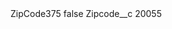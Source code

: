 <?xml version="1.0" encoding="UTF-8"?>
<CustomMetadata xmlns="http://soap.sforce.com/2006/04/metadata" xmlns:xsi="http://www.w3.org/2001/XMLSchema-instance" xmlns:xsd="http://www.w3.org/2001/XMLSchema">
    <label>ZipCode375</label>
    <protected>false</protected>
    <values>
        <field>Zipcode__c</field>
        <value xsi:type="xsd:string">20055</value>
    </values>
</CustomMetadata>
